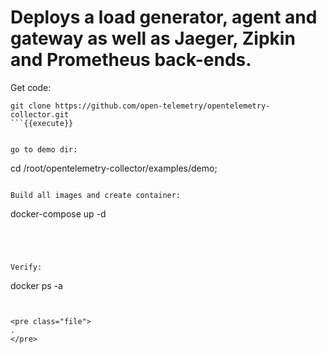 # Deploys a load generator, agent and gateway as well as Jaeger, Zipkin and Prometheus back-ends. 


Get code:

```
git clone https://github.com/open-telemetry/opentelemetry-collector.git
```{{execute}}


go to demo dir:
```
cd /root/opentelemetry-collector/examples/demo;
```{{execute}}

Build all images and create container:
```
docker-compose up -d
```{{execute}}




Verify:
```
docker ps -a
```{{execute}}


<pre class="file">
.
</pre>